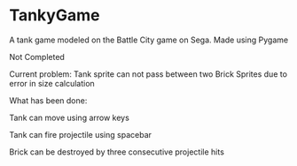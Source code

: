 # TankyGame
A tank game modeled on the Battle City game on Sega. Made using Pygame



Not Completed

Current problem: Tank sprite can not pass between two Brick Sprites due to error in size calculation




What has been done:

Tank can move using arrow keys

Tank can fire projectile using spacebar 

Brick can be destroyed by three consecutive projectile hits
